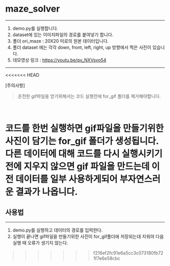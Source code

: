 # maze_solver

___
1. demo.py를 실행합니다.
2. dataset에 있는 이미지파일의 경로를 붙여넣기 합니다.
3. 폴더 ori_maze : 20X20 미로의 원본 데이터입니다.
4. 폴더 dataset 에는 각각 down, front, left, right, up 방향에서 찍은 사진이 있습니다.
5. 데모영상 링크 : https://youtu.be/pv_NXVsvo54
___
<<<<<<< HEAD

[주의사항]  
> 온전한 gif파일을 얻기위해서는 코드 실행전에 for_gif 폴더를 제거해야합니다.  
</br>

코드를 한번 실행하면 gif파일을 만들기위한 사진이 담기는 for_gif 폴더가 생성됩니다.  
다른 데이터에 대해 코드를 다시 실행시키기 전에 지우지 않으면 gif 파일을 만드는데 이전 데이터를 일부 사용하게되어 부자연스러운 결과가 나옵니다.
=======
## 사용법
___
1. demo.py를 실행하고 데이터의 경로를 입력한다.
2. 실행이 끝나면 gif파일을 만들기위한 사진이 for_gif폴더에 저장되는데 지워야 다음 실행 때 오류가 생기지 않는다.
>>>>>>> f216ef2fc91e6a5cc3c073180fb721f7e6e58cbc
